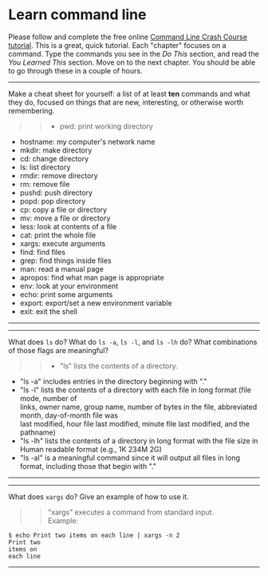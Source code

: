 # Learn command line

Please follow and complete the free online [Command Line Crash Course
tutorial](http://cli.learncodethehardway.org/book/). This is a great,
quick tutorial. Each "chapter" focuses on a command. Type the commands
you see in the _Do This_ section, and read the _You Learned This_
section. Move on to the next chapter. You should be able to go through
these in a couple of hours.


---

Make a cheat sheet for yourself: a list of at least **ten** commands and what they do, focused on things that are new, interesting, or otherwise worth remembering.

>>* pwd: print working directory  
* hostname:	my computer's network name  
* mkdir:	make directory  
* cd:	change directory  
* ls:	list directory  
* rmdir:	remove directory  
* rm: 	remove file  
* pushd:	push directory  
* popd:	pop directory  
* cp:	copy a file or directory  
* mv:	move a file or directory  
* less:	look at contents of a file  
* cat:	print the whole file  
* xargs:	execute arguments  
* find:	find files  
* grep:	find things inside files  
* man:	read a manual page  
* apropos:	find what man page is appropriate  
* env:	look at your environment  
* echo:	print some arguments  
* export:	export/set a new environment variable  
* exit:	exit the shell  

---


---

What does `ls` do? What do `ls -a`, `ls -l`, and `ls -lh` do? What combinations of those flags are meaningful?

>>* "ls" lists the contents of  a directory.  
* "ls -a" includes entries in the directory beginning with "."  
* "ls -l" lists the contents of a directory with each file in long format (file mode, number of  
     links, owner name, group name, number of bytes in the file, abbreviated month, day-of-month file was  
     last modified, hour file last modified, minute file last modified, and the pathname)  
* "ls -lh" lists the contents of a directory in long format with the file size in Human readable format (e.g., 1K 234M 2G)    
* "ls -al" is a meaningful command since it will output all files in long format, including those that begin with "."  

---


---

What does `xargs` do? Give an example of how to use it.

>>"xargs" executes a command from standard input.   
Example:  
```
$ echo Print two items on each line | xargs -n 2  
Print two  
items on  
each line  
```

---

